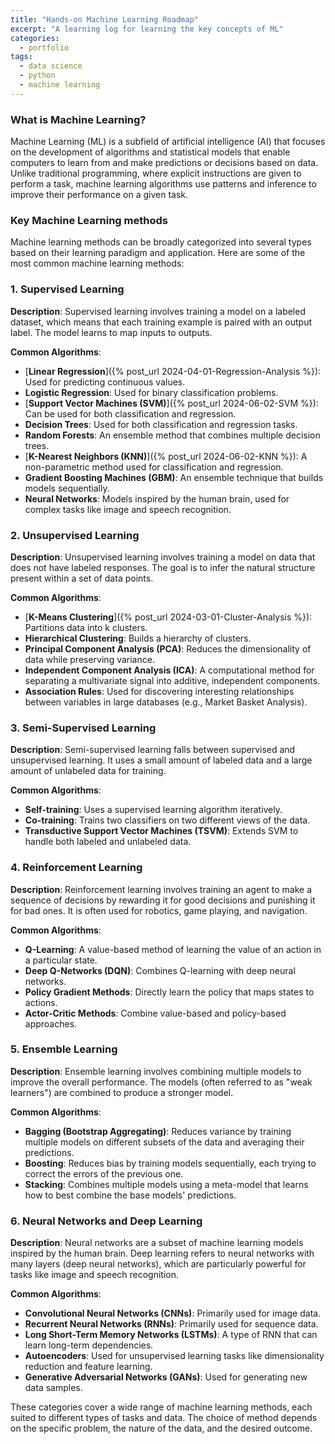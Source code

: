 ```yaml
---
title: "Hands-on Machine Learning Roadmap"
excerpt: "A learning log for learning the key concepts of ML"
categories:
  - portfolio
tags:
  - data science
  - python
  - machine learning
---
```

### What is Machine Learning?
Machine Learning (ML) is a subfield of artificial intelligence (AI) that focuses on the development of algorithms and statistical models that enable computers to learn from and make predictions or decisions based on data. Unlike traditional programming, where explicit instructions are given to perform a task, machine learning algorithms use patterns and inference to improve their performance on a given task.

### Key Machine Learning methods
Machine learning methods can be broadly categorized into several types based on their learning paradigm and application. Here are some of the most common machine learning methods:

### 1. Supervised Learning

**Description**: Supervised learning involves training a model on a labeled dataset, which means that each training example is paired with an output label. The model learns to map inputs to outputs.

**Common Algorithms**:
- [**Linear Regression**]({% post_url 2024-04-01-Regression-Analysis %}): Used for predicting continuous values.  
- **Logistic Regression**: Used for binary classification problems.  
- [**Support Vector Machines (SVM)**]({% post_url 2024-06-02-SVM %}): Can be used for both classification and regression.
- **Decision Trees**: Used for both classification and regression tasks.
- **Random Forests**: An ensemble method that combines multiple decision trees.
- [**K-Nearest Neighbors (KNN)**]({% post_url 2024-06-02-KNN %}): A non-parametric method used for classification and regression.
- **Gradient Boosting Machines (GBM)**: An ensemble technique that builds models sequentially.
- **Neural Networks**: Models inspired by the human brain, used for complex tasks like image and speech recognition.

### 2. Unsupervised Learning

**Description**: Unsupervised learning involves training a model on data that does not have labeled responses. The goal is to infer the natural structure present within a set of data points.

**Common Algorithms**:
- [**K-Means Clustering**]({% post_url 2024-03-01-Cluster-Analysis %}): Partitions data into k clusters.
- **Hierarchical Clustering**: Builds a hierarchy of clusters.
- **Principal Component Analysis (PCA)**: Reduces the dimensionality of data while preserving variance.
- **Independent Component Analysis (ICA)**: A computational method for separating a multivariate signal into additive, independent components.
- **Association Rules**: Used for discovering interesting relationships between variables in large databases (e.g., Market Basket Analysis).

### 3. Semi-Supervised Learning

**Description**: Semi-supervised learning falls between supervised and unsupervised learning. It uses a small amount of labeled data and a large amount of unlabeled data for training.

**Common Algorithms**:
- **Self-training**: Uses a supervised learning algorithm iteratively.
- **Co-training**: Trains two classifiers on two different views of the data.
- **Transductive Support Vector Machines (TSVM)**: Extends SVM to handle both labeled and unlabeled data.

### 4. Reinforcement Learning

**Description**: Reinforcement learning involves training an agent to make a sequence of decisions by rewarding it for good decisions and punishing it for bad ones. It is often used for robotics, game playing, and navigation.

**Common Algorithms**:
- **Q-Learning**: A value-based method of learning the value of an action in a particular state.
- **Deep Q-Networks (DQN)**: Combines Q-learning with deep neural networks.
- **Policy Gradient Methods**: Directly learn the policy that maps states to actions.
- **Actor-Critic Methods**: Combine value-based and policy-based approaches.

### 5. Ensemble Learning

**Description**: Ensemble learning involves combining multiple models to improve the overall performance. The models (often referred to as "weak learners") are combined to produce a stronger model.

**Common Algorithms**:
- **Bagging (Bootstrap Aggregating)**: Reduces variance by training multiple models on different subsets of the data and averaging their predictions.
- **Boosting**: Reduces bias by training models sequentially, each trying to correct the errors of the previous one.
- **Stacking**: Combines multiple models using a meta-model that learns how to best combine the base models' predictions.

### 6. Neural Networks and Deep Learning

**Description**: Neural networks are a subset of machine learning models inspired by the human brain. Deep learning refers to neural networks with many layers (deep neural networks), which are particularly powerful for tasks like image and speech recognition.

**Common Algorithms**:
- **Convolutional Neural Networks (CNNs)**: Primarily used for image data.
- **Recurrent Neural Networks (RNNs)**: Primarily used for sequence data.
- **Long Short-Term Memory Networks (LSTMs)**: A type of RNN that can learn long-term dependencies.
- **Autoencoders**: Used for unsupervised learning tasks like dimensionality reduction and feature learning.
- **Generative Adversarial Networks (GANs)**: Used for generating new data samples.

These categories cover a wide range of machine learning methods, each suited to different types of tasks and data. The choice of method depends on the specific problem, the nature of the data, and the desired outcome.
